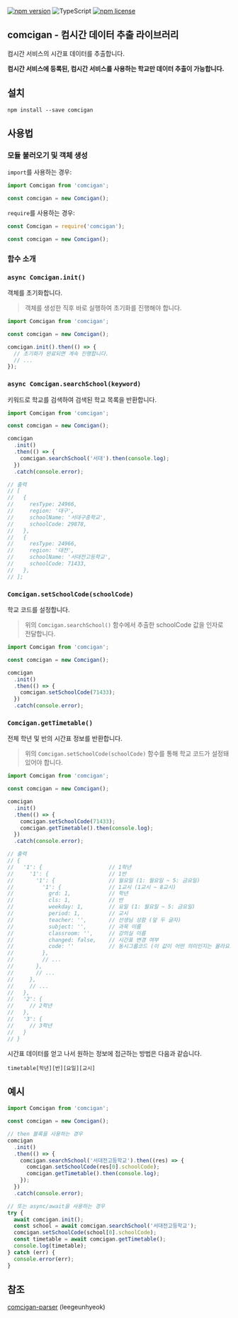 [![npm version](https://badge.fury.io/js/comcigan.svg)](https://badge.fury.io/js/comcigan)
![TypeScript](https://shields.io/badge/TypeScript-3178C6?logo=TypeScript&logoColor=FFF)
[![npm license](https://img.shields.io/npm/l/comcigan)](LICENSE)

## comcigan - 컴시간 데이터 추출 라이브러리

컴시간 서비스의 시간표 데이터를 추출합니다.

**컴시간 서비스에 등록된, 컴시간 서비스를 사용하는 학교만 데이터 추출이 가능합니다.**

## 설치

```
npm install --save comcigan
```

## 사용법

### 모듈 불러오기 및 객체 생성

`import`를 사용하는 경우:

```typescript
import Comcigan from 'comcigan';

const comcigan = new Comcigan();
```

`require`를 사용하는 경우:

```typescript
const Comcigan = require('comcigan');

const comcigan = new Comcigan();
```

### 함수 소개

### `async Comcigan.init()`

객체를 초기화합니다.

> 객체를 생성한 직후 바로 실행하여 초기화를 진행해야 합니다.

```typescript
import Comcigan from 'comcigan';

const comcigan = new Comcigan();

comcigan.init().then(() => {
  // 초기화가 완료되면 계속 진행합니다.
  // ...
});
```

### `async Comcigan.searchSchool(keyword)`

키워드로 학교를 검색하여 검색된 학교 목록을 반환합니다.

```typescript
import Comcigan from 'comcigan';

const comcigan = new Comcigan();

comcigan
  .init()
  .then(() => {
    comcigan.searchSchool('서대').then(console.log);
  })
  .catch(console.error);

// 출력
// [
//   {
//     resType: 24966,
//     region: '대구',
//     schoolName: '서대구중학교',
//     schoolCode: 29878,
//   },
//   {
//     resType: 24966,
//     region: '대전',
//     schoolName: '서대전고등학교',
//     schoolCode: 71433,
//   },
// ];
```

### `Comcigan.setSchoolCode(schoolCode)`

학교 코드를 설정합니다.

> 위의 `Comcigan.searchSchool()` 함수에서 추출한 schoolCode 값을 인자로 전달합니다.

```typescript
import Comcigan from 'comcigan';

const comcigan = new Comcigan();

comcigan
  .init()
  .then(() => {
    comcigan.setSchoolCode(71433);
  })
  .catch(console.error);
```

### `Comcigan.getTimetable()`

전체 학년 및 반의 시간표 정보를 반환합니다.

> 위의 `Comcigan.setSchoolCode(schoolCode)` 함수를 통해 학교 코드가 설정돼 있어야 합니다.

```typescript
import Comcigan from 'comcigan';

const comcigan = new Comcigan();

comcigan
  .init()
  .then(() => {
    comcigan.setSchoolCode(71433);
    comcigan.getTimetable().then(console.log);
  })
  .catch(console.error);

// 출력
// {
//   '1': {                     // 1학년
//     '1': {                   // 1반
//       '1': {                 // 월요일 (1: 월요일 ~ 5: 금요일)
//         '1': {               // 1교시 (1교시 ~ 8교시)
//           grd: 1,            // 학년
//           cls: 1,            // 반
//           weekday: 1,        // 요일 (1: 월요일 ~ 5: 금요일)
//           period: 1,         // 교시
//           teacher: '',       // 선생님 성함 (앞 두 글자)
//           subject: '',       // 과목 이름
//           classroom: '',     // 강의실 이름
//           changed: false,    // 시간표 변경 여부
//           code: ''           // 동시그룹코드 (이 값이 어떤 의미인지는 몰라요. 필요하면 쓰세요.)
//         },
//         // ...
//       },
//       // ...
//     },
//     // ...
//   },
//   '2': {
//     // 2학년
//   },
//   '3': {
//     // 3학년
//   }
// }
```

시간표 데이터를 얻고 나서 원하는 정보에 접근하는 방법은 다음과 같습니다.

`timetable[학년][반][요일][교시]`

## 예시

```typescript
import Comcigan from 'comcigan';

const comcigan = new Comcigan();

// then 블록을 사용하는 경우
comcigan
  .init()
  .then(() => {
    comcigan.searchSchool('서대전고등학교').then((res) => {
      comcigan.setSchoolCode(res[0].schoolCode);
      comcigan.getTimetable().then(console.log);
    });
  })
  .catch(console.error);

// 또는 async/await을 사용하는 경우
try {
  await comcigan.init();
  const school = await comcigan.searchSchool('서대전고등학교');
  comcigan.setSchoolCode(school[0].schoolCode);
  const timetable = await comcigan.getTimetable();
  console.log(timetable);
} catch (err) {
  console.error(err);
}
```

## 참조

[comcigan-parser](https://github.com/leegeunhyeok/comcigan-parser) (leegeunhyeok)
